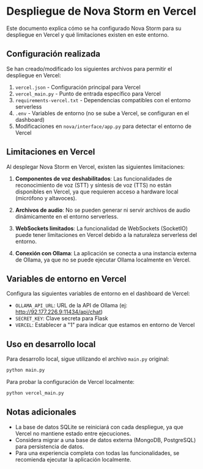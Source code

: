 # Despliegue de Nova Storm en Vercel

Este documento explica cómo se ha configurado Nova Storm para su despliegue en Vercel y qué limitaciones existen en este entorno.

## Configuración realizada

Se han creado/modificado los siguientes archivos para permitir el despliegue en Vercel:

1. `vercel.json` - Configuración principal para Vercel
2. `vercel_main.py` - Punto de entrada específico para Vercel
3. `requirements-vercel.txt` - Dependencias compatibles con el entorno serverless
4. `.env` - Variables de entorno (no se sube a Vercel, se configuran en el dashboard)
5. Modificaciones en `nova/interface/app.py` para detectar el entorno de Vercel

## Limitaciones en Vercel

Al desplegar Nova Storm en Vercel, existen las siguientes limitaciones:

1. **Componentes de voz deshabilitados**: Las funcionalidades de reconocimiento de voz (STT) y síntesis de voz (TTS) no están disponibles en Vercel, ya que requieren acceso a hardware local (micrófono y altavoces).

2. **Archivos de audio**: No se pueden generar ni servir archivos de audio dinámicamente en el entorno serverless.

3. **WebSockets limitados**: La funcionalidad de WebSockets (SocketIO) puede tener limitaciones en Vercel debido a la naturaleza serverless del entorno.

4. **Conexión con Ollama**: La aplicación se conecta a una instancia externa de Ollama, ya que no se puede ejecutar Ollama localmente en Vercel.

## Variables de entorno en Vercel

Configura las siguientes variables de entorno en el dashboard de Vercel:

- `OLLAMA_API_URL`: URL de la API de Ollama (ej: http://92.177.226.9:11434/api/chat)
- `SECRET_KEY`: Clave secreta para Flask
- `VERCEL`: Establecer a "1" para indicar que estamos en entorno de Vercel

## Uso en desarrollo local

Para desarrollo local, sigue utilizando el archivo `main.py` original:

```bash
python main.py
```

Para probar la configuración de Vercel localmente:

```bash
python vercel_main.py
```

## Notas adicionales

- La base de datos SQLite se reiniciará con cada despliegue, ya que Vercel no mantiene estado entre ejecuciones.
- Considera migrar a una base de datos externa (MongoDB, PostgreSQL) para persistencia de datos.
- Para una experiencia completa con todas las funcionalidades, se recomienda ejecutar la aplicación localmente.
